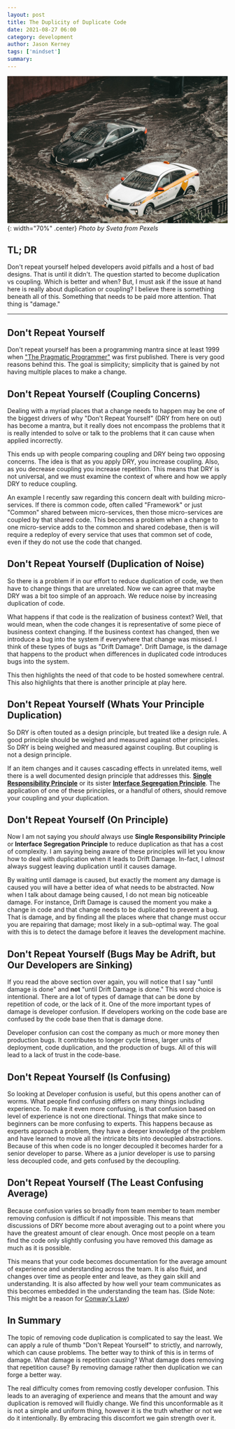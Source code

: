 ```yaml
---
layout: post
title: The Duplicity of Duplicate Code
date: 2021-08-27 06:00
category: development
author: Jason Kerney
tags: ['mindset']
summary: 
---
```


![Two Cars Driving on a flooded road](/assets/img/posts/2021/08/pexels-sveta-8568720.jpg){: width="70%" .center}
_Photo by Sveta from Pexels_


## TL; DR

Don't repeat yourself helped developers avoid pitfalls and a host of bad designs. That is until it didn't. The question started to become duplication vs coupling. Which is better and when? But, I must ask if the issue at hand here is really about duplication or coupling? I believe there is something beneath all of this. Something that needs to be paid more attention. That thing is "damage."

---

## Don't Repeat Yourself

Don't repeat yourself has been a programming mantra since at least 1999 when ["The Pragmatic Programmer"](https://www.amazon.com/Pragmatic-Programmer-Journeyman-Master/dp/020161622X) was first published. There is very good reasons behind this. The goal is simplicity; simplicity that is gained by not having multiple places to make a change.

## Don't Repeat Yourself (Coupling Concerns)

Dealing with a myriad places that a change needs to happen may be one of the biggest drivers of why "Don't Repeat Yourself" (DRY from here on out) has become a mantra, but it really does not encompass the problems that it is really intended to solve or talk to the problems that it can cause when applied incorrectly.

This ends up with people comparing coupling and DRY being two opposing concerns. The idea is that as you apply DRY, you increase coupling. Also, as you decrease coupling you increase repetition. This means that DRY is not universal, and we must examine the context of where and how we apply DRY to reduce coupling.

An example I recently saw regarding this concern dealt with building micro-services. If there is common code, often called "Framework" or just "Common" shared between micro-services, then those micro-services are coupled by that shared code. This becomes a problem when a change to one micro-service adds to the common and shared codebase, then is will require a redeploy of every service that uses that common set of code, even if they do not use the code that changed.

## Don't Repeat Yourself (Duplication of Noise)

So there is a problem if in our effort to reduce duplication of code, we then have to change things that are unrelated. Now we can agree that maybe DRY was a bit too simple of an approach. We reduce noise by increasing duplication of code.

What happens if that code is the realization of business context? Well, that would mean, when the code changes it is representative of some piece of business context changing. If the business context has changed, then we introduce a bug into the system if everywhere that change was missed. I think of these types of bugs as "Drift Damage". Drift Damage, is the damage that happens to the product when differences in duplicated code introduces bugs into the system.

This then highlights the need of that code to be hosted somewhere central. This also highlights that there is another principle at play here.

## Don't Repeat Yourself (Whats Your Principle Duplication)

So DRY is often touted as a design principle, but treated like a design rule. A good principle should be weighed and measured against other principles. So DRY is being weighed and measured against coupling. But coupling is not a design principle.

If an item changes and it causes cascading effects in unrelated items, well there is a well documented design principle that addresses this. **[Single Responsibility Principle](https://en.wikipedia.org/wiki/Single-responsibility_principle)** or its sister **[Interface Segregation Principle](https://en.wikipedia.org/wiki/Interface_segregation_principle)**. The application of one of these principles, or a handful of others, should remove your coupling and your duplication.

## Don't Repeat Yourself (On Principle)

Now I am not saying you _should_ always use **Single Responsibility Principle** or **Interface Segregation Principle** to reduce duplication as that has a cost of complexity. I am saying being aware of these principles will let you know how to deal with duplication when it leads to Drift Damage. In-fact, I _almost_ always suggest leaving duplication until it causes damage.

By waiting until damage is caused, but exactly the moment any damage is caused you will have a better idea of what needs to be abstracted. Now when I talk about damage being caused, I do not mean big noticeable damage. For instance, Drift Damage is caused the moment you make a change in code and that change needs to be duplicated to prevent a bug. That is damage, and by finding all the places where that change must occur you are repairing that damage; most likely in a sub-optimal way. The goal with this is to detect the damage before it leaves the development machine.

## Don't Repeat Yourself (Bugs May be Adrift, but Our Developers are Sinking)

If you read the above section over again, you will notice that I say "until damage is done" and **not** "until Drift Damage is done." This word choice is intentional. There are a lot of types of damage that can be done by repetition of code, or the lack of it. One of the more important types of damage is developer confusion. If developers working on the code base are confused by the code base then that is damage done.

Developer confusion can cost the company as much or more money then production bugs. It contributes to longer cycle times, larger units of deployment, code duplication, and the production of bugs. All of this will lead to a lack of trust in the code-base.

## Don't Repeat Yourself (Is Confusing)

So looking at Developer confusion is useful, but this opens another can of worms. What people find confusing differs on many things including experience. To make it even more confusing, is that confusion based on level of experience is not one directional. Things that make since to beginners can be more confusing to experts. This happens because as experts approach a problem, they have a deeper knowledge of the problem and have learned to move all the intricate bits into decoupled abstractions. Because of this when code is no longer decoupled it becomes harder for a senior developer to parse. Where as a junior developer is use to parsing less decoupled code, and gets confused by the decoupling.

## Don't Repeat Yourself (The Least Confusing Average)

Because confusion varies so broadly from team member to team member removing confusion is difficult if not impossible. This means that discussions of DRY become more about averaging out to a point where you have the greatest amount of clear enough. Once most people on a team find the code only slightly confusing you have removed this damage as much as it is possible.

This means that your code becomes documentation for the average amount of experience and understanding across the team. It is also fluid, and changes over time as people enter and leave, as they gain skill and understanding. It is also affected by how well your team communicates as this becomes embedded in the understanding the team has. (Side Note: This might be a reason for [Conway's Law](https://en.wikipedia.org/wiki/Conway%27s_law))

## In Summary

The topic of removing code duplication is complicated to say the least. We can apply a rule of thumb "Don't Repeat Yourself" to strictly, and narrowly, which can cause problems. The better way to think of this is in terms of damage. What damage is repetition causing? What damage does removing that repetition cause? By removing damage rather then duplication we can forge a better way.

The real difficulty comes from removing costly developer confusion. This leads to an averaging of experience and means that the amount and way duplication is removed will fluidly change. We find this unconformable as it is not a simple and uniform thing, however it is the truth whether or not we do it intentionally. By embracing this discomfort we gain strength over it.